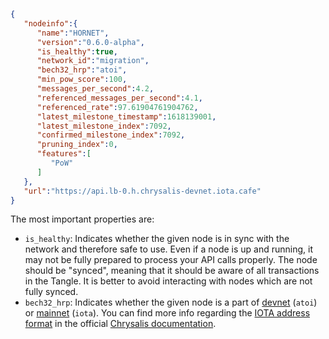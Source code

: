 ```json
{
   "nodeinfo":{
      "name":"HORNET",
      "version":"0.6.0-alpha",
      "is_healthy":true,
      "network_id":"migration",
      "bech32_hrp":"atoi",
      "min_pow_score":100,
      "messages_per_second":4.2,
      "referenced_messages_per_second":4.1,
      "referenced_rate":97.61904761904762,
      "latest_milestone_timestamp":1618139001,
      "latest_milestone_index":7092,
      "confirmed_milestone_index":7092,
      "pruning_index":0,
      "features":[
         "PoW"
      ]
   },
   "url":"https://api.lb-0.h.chrysalis-devnet.iota.cafe"
}
```

The most important properties are:
* `is_healthy`: Indicates whether the given node is in sync with the network and therefore safe to use. Even if a node is
  up and running, it may not be fully prepared to process your API calls properly. The node should be "synced", meaning
  that it should be aware of all transactions in the Tangle. It is better to avoid interacting with nodes which are not
  fully synced.
* `bech32_hrp`: Indicates whether the given node is a part of [devnet](https://wiki.iota.org/chrysalis-docs/devnet)
  (`atoi`) or [mainnet](https://wiki.iota.org/chrysalis-docs/mainnet) (`iota`). You can find more info regarding the
  [IOTA address format](https://wiki.iota.org/chrysalis-docs/guides/developer/#iota-15-address-anatom) in the official
  [Chrysalis documentation](https://wiki.iota.org/chrysalis-docs/welcome).
